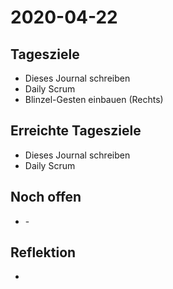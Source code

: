 # 2020-04-22

## Tagesziele

* Dieses Journal schreiben
* Daily Scrum
* Blinzel-Gesten einbauen (Rechts)

## Erreichte Tagesziele

* Dieses Journal schreiben
* Daily Scrum

## Noch offen

*  \-

## Reflektion

*